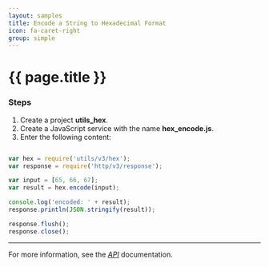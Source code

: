 ```yaml
---
layout: samples
title: Encode a String to Hexadecimal Format
icon: fa-caret-right
group: simple
---
```


{{ page.title }}
===

### Steps

1. Create a project **utils_hex**.
2. Create a JavaScript service with the name **hex_encode.js**.
3. Enter the following content:

```javascript

var hex = require('utils/v3/hex');
var response = require('http/v3/response');

var input = [65, 66, 67];
var result = hex.encode(input);

console.log('encoded: ' + result);
response.println(JSON.stringify(result));

response.flush();
response.close();

```

---

For more information, see the *[API](../api/)* documentation.
